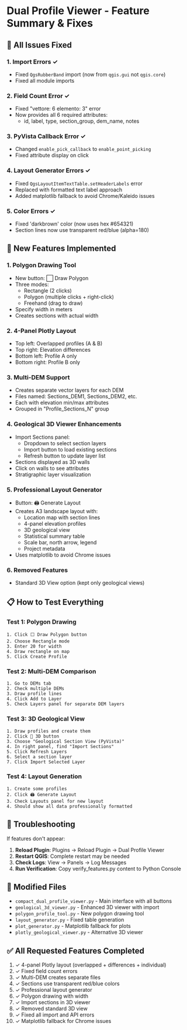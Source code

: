 # Dual Profile Viewer - Feature Summary & Fixes

## 🔧 All Issues Fixed

### 1. **Import Errors** ✓
- Fixed `QgsRubberBand` import (now from `qgis.gui` not `qgis.core`)
- Fixed all module imports

### 2. **Field Count Error** ✓
- Fixed "vettore: 6 elemento: 3" error
- Now provides all 6 required attributes:
  - id, label, type, section_group, dem_name, notes

### 3. **PyVista Callback Error** ✓
- Changed `enable_pick_callback` to `enable_point_picking`
- Fixed attribute display on click

### 4. **Layout Generator Errors** ✓
- Fixed `QgsLayoutItemTextTable.setHeaderLabels` error
- Replaced with formatted text label approach
- Added matplotlib fallback to avoid Chrome/Kaleido issues

### 5. **Color Errors** ✓
- Fixed 'darkbrown' color (now uses hex #654321)
- Section lines now use transparent red/blue (alpha=180)

## 🎯 New Features Implemented

### 1. **Polygon Drawing Tool** 
- New button: ⬜ Draw Polygon
- Three modes:
  - Rectangle (2 clicks)
  - Polygon (multiple clicks + right-click)
  - Freehand (drag to draw)
- Specify width in meters
- Creates sections with actual width

### 2. **4-Panel Plotly Layout**
- Top left: Overlapped profiles (A & B)
- Top right: Elevation differences
- Bottom left: Profile A only
- Bottom right: Profile B only

### 3. **Multi-DEM Support**
- Creates separate vector layers for each DEM
- Files named: Sections_DEM1, Sections_DEM2, etc.
- Each with elevation min/max attributes
- Grouped in "Profile_Sections_N" group

### 4. **Geological 3D Viewer Enhancements**
- Import Sections panel:
  - Dropdown to select section layers
  - Import button to load existing sections
  - Refresh button to update layer list
- Sections displayed as 3D walls
- Click on walls to see attributes
- Stratigraphic layer visualization

### 5. **Professional Layout Generator**
- Button: 🖨️ Generate Layout
- Creates A3 landscape layout with:
  - Location map with section lines
  - 4-panel elevation profiles
  - 3D geological view
  - Statistical summary table
  - Scale bar, north arrow, legend
  - Project metadata
- Uses matplotlib to avoid Chrome issues

### 6. **Removed Features**
- Standard 3D View option (kept only geological views)

## 📋 How to Test Everything

### Test 1: Polygon Drawing
```
1. Click ⬜ Draw Polygon button
2. Choose Rectangle mode
3. Enter 20 for width
4. Draw rectangle on map
5. Click Create Profile
```

### Test 2: Multi-DEM Comparison
```
1. Go to DEMs tab
2. Check multiple DEMs
3. Draw profile lines
4. Click Add to Layer
5. Check Layers panel for separate DEM layers
```

### Test 3: 3D Geological View
```
1. Draw profiles and create them
2. Click 🎲 3D button
3. Choose "Geological Section View (PyVista)"
4. In right panel, find "Import Sections"
5. Click Refresh Layers
6. Select a section layer
7. Click Import Selected Layer
```

### Test 4: Layout Generation
```
1. Create some profiles
2. Click 🖨️ Generate Layout
3. Check Layouts panel for new layout
4. Should show all data professionally formatted
```

## 🐛 Troubleshooting

If features don't appear:
1. **Reload Plugin**: Plugins → Reload Plugin → Dual Profile Viewer
2. **Restart QGIS**: Complete restart may be needed
3. **Check Logs**: View → Panels → Log Messages
4. **Run Verification**: Copy verify_features.py content to Python Console

## 📁 Modified Files
- `compact_dual_profile_viewer.py` - Main interface with all buttons
- `geological_3d_viewer.py` - Enhanced 3D viewer with import
- `polygon_profile_tool.py` - New polygon drawing tool
- `layout_generator.py` - Fixed table generation
- `plot_generator.py` - Matplotlib fallback for plots
- `plotly_geological_viewer.py` - Alternative 3D viewer

## ✅ All Requested Features Completed
1. ✓ 4-panel Plotly layout (overlapped + differences + individual)
2. ✓ Fixed field count errors
3. ✓ Multi-DEM creates separate files
4. ✓ Sections use transparent red/blue colors
5. ✓ Professional layout generator
6. ✓ Polygon drawing with width
7. ✓ Import sections in 3D viewer
8. ✓ Removed standard 3D view
9. ✓ Fixed all import and API errors
10. ✓ Matplotlib fallback for Chrome issues
